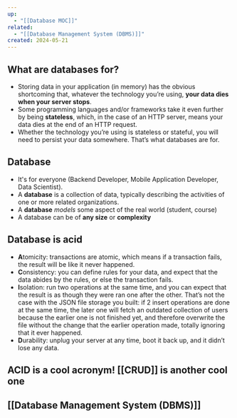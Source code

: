 ```yaml
---
up:
  - "[[Database MOC]]"
related:
  - "[[Database Management System (DBMS)]]"
created: 2024-05-21
---
```

## What are databases for?
- Storing data in your application (in memory) has the obvious shortcoming that, whatever the technology you’re using, **your data dies when your server stops**. 
- Some programming languages and/or frameworks take it even further by being **stateless**, which, in the case of an HTTP server, means your data dies at the end of an HTTP request. 
- Whether the technology you’re using is stateless or stateful, you will need to persist your data somewhere. That’s what databases are for.

## Database
- It's for everyone (Backend Developer, Mobile Application Developer, Data Scientist).
- A __database__ is a collection of data, typically describing the activities of one or more related organizations.
- A __database__ _models_ some aspect of the real world (student, course)
- A database can be of __any size__ or __complexity__

## Database is __acid__
- **A**tomicity: transactions are atomic, which means if a transaction fails, the result will be like it never happened.
- **C**onsistency: you can define rules for your data, and expect that the data abides by the rules, or else the transaction fails.
- **I**solation: run two operations at the same time, and you can expect that the result is as though they were ran one after the other. 
  That’s not the case with the JSON file storage you built: if 2 insert operations are done at the same time, the later one will fetch an outdated collection of users because the earlier one is not finished yet, and therefore overwrite the file without the change that the earlier operation made, totally ignoring that it ever happened.
- **D**urability: unplug your server at any time, boot it back up, and it didn’t lose any data.

## __ACID__ is a cool acronym! [[CRUD]] is another cool one
## [[Database Management System (DBMS)]]
